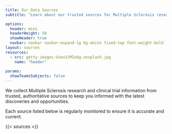 ```yaml
---
title: Our Data Sources
subtitle: "Learn about our trusted sources for Multiple Sclerosis research and clinical trials"

options:
  header: mini
  headerHeight: 50
  showHeader: true
  navbar: navbar navbar-expand-lg bg-white fixed-top font-weight-bold
layout: sources
resources:
  - src: getty-images-Useu3JMZu6g-unsplash.jpg
    name: "header"
  
params:
  showTeamsSubjects: false
---
```


<div class="container" id="sources-title">
  <div class="row">
    <div class="col-md-12">
      <p class="text-center lead font-weight-normal">We collect Multiple Sclerosis research and clinical trial information from trusted, authoritative sources to keep you informed with the latest discoveries and opportunities.</p>
      <p class="text-center">Each source listed below is regularly monitored to ensure it is accurate and current.</p>
    </div>
  </div>
</div>

{{< sources >}}
